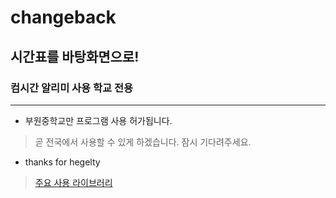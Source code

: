 # changeback
## 시간표를 바탕화면으로!
### 컴시간 알리미 사용 학교 전용
---
+ 부원중학교만 프로그램 사용 허가됩니다.
> 곧 전국에서 사용할 수 있게 하겠습니다. 잠시 기다려주세요.
+ thanks for hegelty
> [주요 사용 라이브러리](https://github.com/hegelty/pycomcigan)